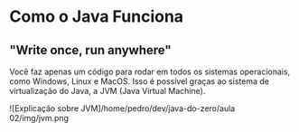 # Como o Java Funciona

## "Write once, run anywhere"

Você faz apenas um código para rodar em todos os sistemas operacionais, como Windows, Linux e MacOS. Isso é possível graças ao sistema de virtualização do Java, a JVM (Java Virtual Machine). 

![Explicação sobre JVM]/home/pedro/dev/java-do-zero/aula 02/img/jvm.png